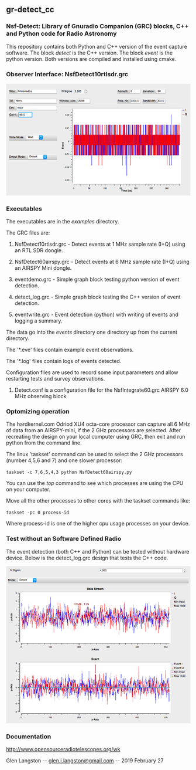 ## gr-detect_cc

### Nsf-Detect: Library of Gnuradio Companion (GRC) blocks, C++  and Python code for Radio Astronomy

This repository contains both Python and C++ version of the event capture software.
The block _detect_ is the C++ version.   The block _event_ is the python version.   Both
versions are compiled and installed using cmake.

### Observer Interface: NsfDetect10rtlsdr.grc

![Observer Inteface](/images/NsfDetect10rtlsdr.png)

### Executables

The executables are in the _examples_ directory.

The GRC files are:

1. NsfDetect10rtlsdr.grc - Detect events at 1 MHz sample rate (I+Q) using an RTL SDR dongle.

1. NsfDetect60airspy.grc - Detect events at 6 MHz sample rate (I+Q) using an AIRSPY Mini dongle.

1. eventdemo.grc - Simple graph block testing python version of event detection.

1. detect_log.grc - Simple graph block testing the C++ version of event detection.

1. eventwrite.grc - Event detection (python) with writing of events and logging a summary.

The data go into the _events_ directory one directory up from the current directory.

The '*.eve' files contain example event observations. 

The '*.log' files contain logs of events detected.

Configuration files are used to record some input parameters and allow restarting tests and survey observations.

1.  Detect.conf is a configuration file for the NsfIntegrate60.grc AIRSPY 6.0 MHz observing block

### Optomizing operation
The hardkernel.com Odriod XU4 octa-core processor can capture all 6 MHz of data from an AIRSPY-mini, if the 2 GHz processors are selected.  After recreating the design on your local computer using GRC, then exit and run python from the command line.

The linux 'taskset' command can be used to select the 2 GHz processors (number 4,5,6 and 7) and one slower processor:

`taskset -c 7,6,5,4,3 python NsfDetect60airspy.py`

You can use the _top_ command to see which processes are using the CPU on your computer.

Move all the other processes to other cores with the taskset commands like:

`taskset -pc 0 process-id`

Where process-id is one of the higher cpu usage processes on your device.

### Test without an Software Defined Radio
The event detection (both C++ and Python) can be tested without hardware device.
Below is the detect_log.grc design that tests the C++ code.

![Documentation](/images/detect_log.png)


### Documentation

http://www.opensourceradiotelescopes.org/wk



Glen Langston -- glen.i.langston@gmail.com -- 2019 February 27
